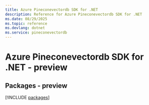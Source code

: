 ```yaml
---
title: Azure Pineconevectordb SDK for .NET
description: Reference for Azure Pineconevectordb SDK for .NET
ms.date: 08/29/2025
ms.topic: reference
ms.devlang: dotnet
ms.service: pineconevectordb
---
```

# Azure Pineconevectordb SDK for .NET - preview
## Packages - preview
[!INCLUDE [packages](pineconevectordb-index.md)]